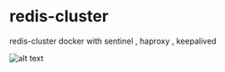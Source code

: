 # redis-cluster
redis-cluster docker with sentinel , haproxy , keepalived 

![alt text](https://github.com/roysbike/redis-cluster/blob/master/cluster.png)
